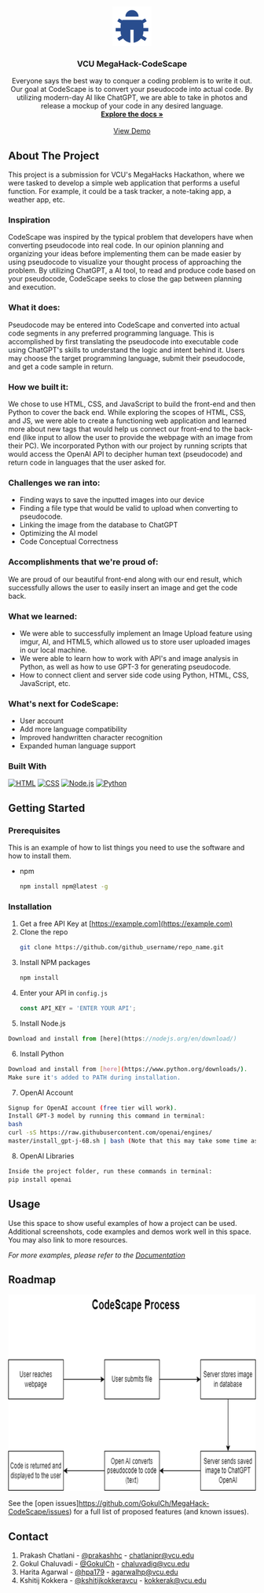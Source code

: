 <!-- Improved compatibility of back to top link: See: https://github.com/othneildrew/Best-README-Template/pull/73 -->
<a name="readme-top"></a>

<!-- PROJECT LOGO -->
<br />
<div align="center">
  <a href="https://github.com/github_username/repo_name">
    <img src="assets/imgs/bug-fill.png" alt="Logo" width="80" height="80">
  </a>

<h3 align="center">VCU MegaHack-CodeScape</h3>

  <p align="center">
    Everyone says the best way to conquer a coding problem is to write it out. Our goal at CodeScape is to convert your pseudocode into actual code. By utilizing modern-day AI like ChatGPT, we are able to take in photos and release a mockup of your code in any desired language.
    <br />
    <a href="https://github.com/github_username/repo_name"><strong>Explore the docs »</strong></a>
    <br />
    <br />
    <a href="https://github.com/github_username/repo_name">View Demo</a>
  </p>
</div>

<!-- ABOUT THE PROJECT -->
## About The Project
This project is a submission for VCU's MegaHacks Hackathon, where we were tasked to develop a simple web application that performs a useful function. For example, it could be a task tracker, a note-taking app, a weather app, etc. 


### Inspiration
CodeScape was inspired by the typical problem that developers have when converting pseudocode into real code. In our opinion planning and organizing your ideas before implementing them can be made easier by using pseudocode to visualize your thought process of approaching the problem. By utilizing ChatGPT, a AI tool, to read and produce code based on your pseudocode, CodeScape seeks to close the gap between planning and execution.

### What it does: 
Pseudocode may be entered into CodeScape and converted into actual code segments in any preferred programming language. This is accomplished by first translating the pseudocode into executable code using ChatGPT's skills to understand the logic and intent behind it. Users may choose the target programming language, submit their pseudocode, and get a code sample in return. 

### How we built it: 
We chose to use HTML, CSS, and JavaScript to build the front-end and then Python to cover the back end. While exploring the scopes of HTML, CSS, and JS, we were able to create a functioning web application and learned more about new tags that would help us connect our front-end to the back-end (like input to allow the user to provide the webpage with an image from their PC). We incorporated Python with our project by running scripts that would access the OpenAI API to decipher human text (pseudocode) and return code in languages that the user asked for.


### Challenges we ran into:
* Finding ways to save the inputted images into our device
* Finding a file type that would be valid to upload when converting to pseudocode. 
* Linking the image from the database to ChatGPT
* Optimizing the AI model 
* Code Conceptual Correctness


### Accomplishments that we're proud of:
We are proud of our beautiful front-end along with our end result, which successfully allows the user to easily insert an image and get the code back.

### What we learned:
*  We were able to successfully implement an Image Upload feature using imgur, AI, and HTML5, which allowed us to store user uploaded images in our local machine. 
* We were able to learn how to work with API's and image analysis  in Python, as well as how to use GPT-3 for generating pseudocode. 
* How to connect client and server  side code using Python, HTML, CSS, JavaScript, etc.

### What's next for CodeScape:
* User account
* Add more language compatibility
* Improved handwritten character recognition
* Expanded human language support


### Built With
[![HTML][HTML-shield]][HTML-url] [![CSS][CSS-shield]][CSS-url] [![Node.js][NodeJS-shield]][NodeJS-url] [![Python][Python-shield]][Python-url]

<!-- GETTING STARTED -->
## Getting Started

### Prerequisites

This is an example of how to list things you need to use the software and how to install them.
* npm
  ```sh
  npm install npm@latest -g
  ```

### Installation

1. Get a free API Key at [https://example.com](https://example.com)
2. Clone the repo
   ```sh
   git clone https://github.com/github_username/repo_name.git
   ```
3. Install NPM packages
   ```sh
   npm install
   ```
4. Enter your API in `config.js`
   ```js
   const API_KEY = 'ENTER YOUR API';
   ```
5. Install Node.js
  ```js
  Download and install from [here](https://nodejs.org/en/download/)
  ```
6. Install Python 
```sh
Download and install from [here](https://www.python.org/downloads/). 
Make sure it's added to PATH during installation.
```
7. OpenAI Account
```sh
Signup for OpenAI account (free tier will work).
Install GPT-3 model by running this command in terminal:
bash
curl -sS https://raw.githubusercontent.com/openai/engines/
master/install_gpt-j-6B.sh | bash (Note that this may take some time as it downloads the model.)
```
8. OpenAI Libraries
```sh
Inside the project folder, run these commands in terminal:
pip install openai
```

<!-- USAGE EXAMPLES -->
## Usage

Use this space to show useful examples of how a project can be used. Additional screenshots, code examples and demos work well in this space. You may also link to more resources.

_For more examples, please refer to the [Documentation](https://example.com)_

<!-- ROADMAP -->
## Roadmap
<a>
<div align="center">
    <img src="assets/imgs/roadmap.png" alt="roadmap" width="600" height="400">
  </a>
  </div>



See the [open issues]https://github.com/GokulCh/MegaHack-CodeScape/issues) for a full list of proposed features (and known issues).


<!-- CONTACT -->
## Contact
1. Prakash Chatlani - [@prakashhc](https://github.com/prakashhc) - chatlanipr@vcu.edu
2. Gokul Chaluvadi - [@GokulCh](https://github.com/GokulCh) - chaluvadig@vcu.edu
3. Harita Agarwal - [@hpa179](https://github.com/hpa179) - agarwalhp@vcu.edu
4. Kshitij Kokkera - [@kshitijkokkeravcu](https://github.com/kshitijkokkeravcu) - kokkerak@vcu.edu

<!-- MARKDOWN LINKS & IMAGES -->
<!-- https://www.markdownguide.org/basic-syntax/#reference-style-links -->

[HTML-shield]: https://img.shields.io/badge/HTML-239120?style=for-the-badge&logo=html5&logoColor=white
[HTML-url]: https://html.com/

[CSS-shield]: https://img.shields.io/badge/CSS3-1572B6?style=for-the-badge&logo=css3&logoColor=white
[CSS-url]: https://html.com/

[NodeJS-shield]: https://img.shields.io/badge/Node.js-43853D?style=for-the-badge&logo=node.js&logoColor=white
[NodeJS-url]: https://nodejs.org

[Python-shield]: https://img.shields.io/badge/python-3670A0?style=for-the-badge&logo=python&logoColor=ffdd54
[Python-url]: https://www.python.org/